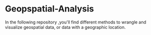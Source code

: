 # Geopspatial-Analysis
 In the following repository ,you'll find different methods to wrangle and visualize geospatial data, or data with a geographic location.
